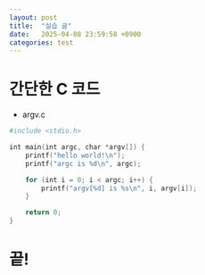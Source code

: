 ```yaml
---
layout: post
title:  "실습 글"
date:   2025-04-08 23:59:58 +0900
categories: test
---
```


# 간단한 C 코드

- argv.c

```powershell
#include <stdio.h>

int main(int argc, char *argv[]) {
    printf("hello world!\n");
    printf("argc is %d\n", argc);

    for (int i = 0; i < argc; i++) { 
        printf("argv[%d] is %s\n", i, argv[i]); 
    }

    return 0;
}

```

# 끝!
